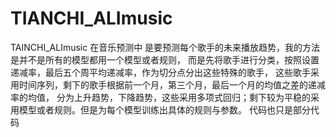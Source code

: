 # TIANCHI_ALImusic
TAINCHI_ALImusic
在音乐预测中 是要预测每个歌手的未来播放趋势，我的方法是并不是所有的模型都用一个模型或者规则，
而是先将歌手进行分类，按照设置递减率，最后五个周平均递减率，作为切分点分出这些特殊的歌手，
这些歌手采用时间序列，剩下的歌手根据前一个月，第三个月，最后一个月的均值之差的递减率的均值，
分为上升趋势，下降趋势，这些采用多项式回归；剩下较为平稳的采用模型或者规则。但是为每个模型训练出具体的规则与参数。
代码也只是部分代码

